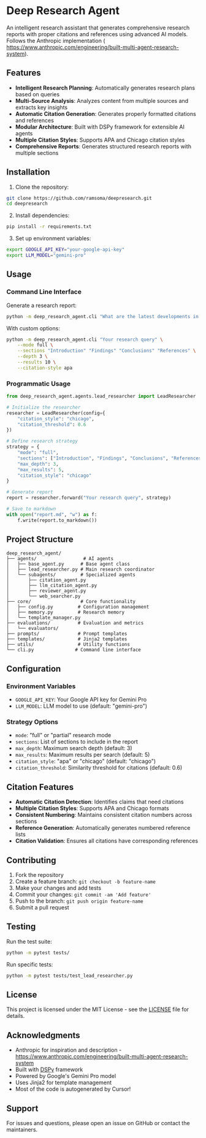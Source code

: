 # Deep Research Agent

An intelligent research assistant that generates comprehensive research reports with proper citations and references using advanced AI models. Follows the Anthropic implementation ( https://www.anthropic.com/engineering/built-multi-agent-research-system).

## Features

- **Intelligent Research Planning**: Automatically generates research plans based on queries
- **Multi-Source Analysis**: Analyzes content from multiple sources and extracts key insights
- **Automatic Citation Generation**: Generates properly formatted citations and references
- **Modular Architecture**: Built with DSPy framework for extensible AI agents
- **Multiple Citation Styles**: Supports APA and Chicago citation styles
- **Comprehensive Reports**: Generates structured research reports with multiple sections

## Installation

1. Clone the repository:
```bash
git clone https://github.com/ramsoma/deepresearch.git
cd deepresearch
```

2. Install dependencies:
```bash
pip install -r requirements.txt
```

3. Set up environment variables:
```bash
export GOOGLE_API_KEY="your-google-api-key"
export LLM_MODEL="gemini-pro"
```

## Usage

### Command Line Interface

Generate a research report:
```bash
python -m deep_research_agent.cli "What are the latest developments in quantum computing?"
```

With custom options:
```bash
python -m deep_research_agent.cli "Your research query" \
    --mode full \
    --sections "Introduction" "Findings" "Conclusions" "References" \
    --depth 3 \
    --results 10 \
    --citation-style apa
```

### Programmatic Usage

```python
from deep_research_agent.agents.lead_researcher import LeadResearcher

# Initialize the researcher
researcher = LeadResearcher(config={
    "citation_style": "chicago",
    "citation_threshold": 0.6
})

# Define research strategy
strategy = {
    "mode": "full",
    "sections": ["Introduction", "Findings", "Conclusions", "References"],
    "max_depth": 3,
    "max_results": 5,
    "citation_style": "chicago"
}

# Generate report
report = researcher.forward("Your research query", strategy)

# Save to markdown
with open("report.md", "w") as f:
    f.write(report.to_markdown())
```

## Project Structure

```
deep_research_agent/
├── agents/                 # AI agents
│   ├── base_agent.py      # Base agent class
│   ├── lead_researcher.py # Main research coordinator
│   └── subagents/         # Specialized agents
│       ├── citation_agent.py
│       ├── llm_citation_agent.py
│       ├── reviewer_agent.py
│       └── web_searcher.py
├── core/                  # Core functionality
│   ├── config.py         # Configuration management
│   ├── memory.py         # Research memory
│   └── template_manager.py
├── evaluations/          # Evaluation and metrics
│   └── evaluators/
├── prompts/              # Prompt templates
├── templates/            # Jinja2 templates
├── utils/                # Utility functions
└── cli.py               # Command line interface
```

## Configuration

### Environment Variables

- `GOOGLE_API_KEY`: Your Google API key for Gemini Pro
- `LLM_MODEL`: LLM model to use (default: "gemini-pro")

### Strategy Options

- `mode`: "full" or "partial" research mode
- `sections`: List of sections to include in the report
- `max_depth`: Maximum search depth (default: 3)
- `max_results`: Maximum results per search (default: 5)
- `citation_style`: "apa" or "chicago" (default: "chicago")
- `citation_threshold`: Similarity threshold for citations (default: 0.6)

## Citation Features

- **Automatic Citation Detection**: Identifies claims that need citations
- **Multiple Citation Styles**: Supports APA and Chicago formats
- **Consistent Numbering**: Maintains consistent citation numbers across sections
- **Reference Generation**: Automatically generates numbered reference lists
- **Citation Validation**: Ensures all citations have corresponding references

## Contributing

1. Fork the repository
2. Create a feature branch: `git checkout -b feature-name`
3. Make your changes and add tests
4. Commit your changes: `git commit -am 'Add feature'`
5. Push to the branch: `git push origin feature-name`
6. Submit a pull request

## Testing

Run the test suite:
```bash
python -m pytest tests/
```

Run specific tests:
```bash
python -m pytest tests/test_lead_researcher.py
```

## License

This project is licensed under the MIT License - see the [LICENSE](LICENSE) file for details.

## Acknowledgments

- Anthropic for inspiration and description - https://www.anthropic.com/engineering/built-multi-agent-research-system
- Built with [DSPy](https://github.com/stanfordnlp/dspy) framework
- Powered by Google's Gemini Pro model
- Uses Jinja2 for template management
- Most of the code is autogenerated by Cursor!

## Support

For issues and questions, please open an issue on GitHub or contact the maintainers. 
